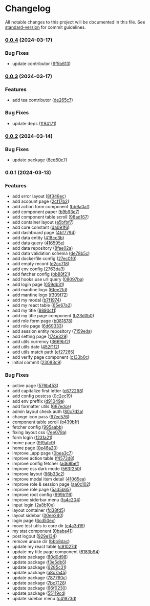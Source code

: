 # Changelog

All notable changes to this project will be documented in this file. See [standard-version](https://github.com/conventional-changelog/standard-version) for commit guidelines.

### [0.0.4](https://github.com/masb0ymas/nextine/compare/v0.0.3...v0.0.4) (2024-03-17)


### Bug Fixes

* update contributor ([9f5b613](https://github.com/masb0ymas/nextine/commit/9f5b6137752cb38751c954c3f0bd44b09099e5e1))

### [0.0.3](https://github.com/masb0ymas/nextine/compare/v0.0.2...v0.0.3) (2024-03-17)


### Features

* add tea contributor ([de265c7](https://github.com/masb0ymas/nextine/commit/de265c781a1bcb0f5769c77968cad44204e97882))


### Bug Fixes

* update deps ([1f84171](https://github.com/masb0ymas/nextine/commit/1f841711f8b4decf926c0bb1e54b2d17cdf50a05))

### [0.0.2](https://github.com/masb0ymas/create-expresso-app/compare/v0.0.1...v0.0.2) (2024-03-14)


### Bug Fixes

* update package ([6cd60c7](https://github.com/masb0ymas/create-expresso-app/commit/6cd60c78b1766942bafe091aaf768fa5c45a424c))

### 0.0.1 (2024-03-13)


### Features

* add  error layout ([8f348ec](https://github.com/masb0ymas/nextine/commit/8f348ec13229c171c59850127203f2783950cef1))
* add account page ([2cf17b2](https://github.com/masb0ymas/nextine/commit/2cf17b29baae29ff8929e045d620515ae02c381f))
* add action form component ([bb6a0af](https://github.com/masb0ymas/nextine/commit/bb6a0af71f2e35b34d66ecda6649b683d68e31bc))
* add component paper ([b9b93e7](https://github.com/masb0ymas/nextine/commit/b9b93e723a683449c2e8c28dda12ac9f666de479))
* add component table scroll ([98ad167](https://github.com/masb0ymas/nextine/commit/98ad1676a2ae199eb23fb263b5a07c823ba4ff7a))
* add container layout ([a5bfbf7](https://github.com/masb0ymas/nextine/commit/a5bfbf7c330fefd437cfb40acee5e23df8dbbd3a))
* add core constant ([da091f6](https://github.com/masb0ymas/nextine/commit/da091f681d934332e9fa934c2f30c3ef6d469b91))
* add dashboard page ([4bf7794](https://github.com/masb0ymas/nextine/commit/4bf7794c121ea1b85730588a7a330c513d75d2ea))
* add data entity ([418cc3b](https://github.com/masb0ymas/nextine/commit/418cc3b661e94e1408d07d9eb6198dab737cbb6e))
* add data query ([416595e](https://github.com/masb0ymas/nextine/commit/416595e83d13f504bb7c75efb835c39a835ffb04))
* add data repository ([8fae02a](https://github.com/masb0ymas/nextine/commit/8fae02a85878ddce18c93d906272174e205de238))
* add data validation schema ([de78b5c](https://github.com/masb0ymas/nextine/commit/de78b5c9bb5c2717c3db7ca32c907d79dbd32939))
* add dockerfile config ([27ec010](https://github.com/masb0ymas/nextine/commit/27ec010f79d4bf2fbd897d0e59ba53ce0b83c185))
* add empty record ([e2cc718](https://github.com/masb0ymas/nextine/commit/e2cc7187af2528d67b983997f02bfc89b2cc2019))
* add env config ([2763da3](https://github.com/masb0ymas/nextine/commit/2763da3309f1a63992c97c51b1e8feaeb4899315))
* add fetcher config ([bb88f21](https://github.com/masb0ymas/nextine/commit/bb88f21e368bff0112333a901f2207ffdf69883d))
* add hooks use url query ([08097ba](https://github.com/masb0ymas/nextine/commit/08097ba154324e7cce2f82690976633107d365a9))
* add login page ([059db31](https://github.com/masb0ymas/nextine/commit/059db31fb4a375d4eced02b6be59c3ae058b8111))
* add mantine logo ([6fee2fd](https://github.com/masb0ymas/nextine/commit/6fee2fd737c8f203821200fffcd6318fb07a3e11))
* add mantine logo ([f309f72](https://github.com/masb0ymas/nextine/commit/f309f72f714efb2abdf7f642d0bb1b1cddf05bf4))
* add my modal ([b7f1974](https://github.com/masb0ymas/nextine/commit/b7f19742cbae002af6757440c79aea655df74047))
* add my react table ([65e67a2](https://github.com/masb0ymas/nextine/commit/65e67a24350f3d737e1f0f501e5c2f6af3e09e5b))
* add my title ([9890cf1](https://github.com/masb0ymas/nextine/commit/9890cf1f93ad022e2d2f5b25659fb17ef1873829))
* add my title page component ([b23d0b0](https://github.com/masb0ymas/nextine/commit/b23d0b0dd0dc3cac2450e4b15bf02a3d4f2f5889))
* add role form page ([b081878](https://github.com/masb0ymas/nextine/commit/b0818786714837d2dd173a752724e8666ecab52c))
* add role page ([6d69333](https://github.com/masb0ymas/nextine/commit/6d693334aaab9b324fcf76df28146a1529f15040))
* add session entity repository ([7159eda](https://github.com/masb0ymas/nextine/commit/7159edaa7a998559777d5adc73696e48220cb330))
* add setting page ([174e329](https://github.com/masb0ymas/nextine/commit/174e32932c534c15e40532694428cebf2e6e8d92))
* add utils currency ([3669bf2](https://github.com/masb0ymas/nextine/commit/3669bf23906323aaa904e2450a7fa94f05af6e71))
* add utils date ([452f1f2](https://github.com/masb0ymas/nextine/commit/452f1f2645021f5fff93d66016c8ee1ade783280))
* add utils match path ([ef27265](https://github.com/masb0ymas/nextine/commit/ef272656745535c91a8ddff294125dc925ecfe54))
* add verify page component ([c133b0c](https://github.com/masb0ymas/nextine/commit/c133b0c0d7295a92d821994c98427bb7495669b8))
* initial commit ([23083c9](https://github.com/masb0ymas/nextine/commit/23083c9a30f9144974909c714cd83bbffeefbff6))


### Bug Fixes

* active page ([576b453](https://github.com/masb0ymas/nextine/commit/576b453c1a5fbaa38fac7344476aeabce789d8b8))
* add capitalize first letter ([c672298](https://github.com/masb0ymas/nextine/commit/c672298e04c67abf23004c2d20b8de245f2e489b))
* add config postcss ([0c2ec19](https://github.com/masb0ymas/nextine/commit/0c2ec19640205d3f56ce1ddaf7cca043e0a6ce7a))
* add env preffix ([d91049a](https://github.com/masb0ymas/nextine/commit/d91049a39bf12c4d0b202693b439bc59ce2a4ec8))
* add formatter utils ([687edce](https://github.com/masb0ymas/nextine/commit/687edcebdc9dec428e94653590f13a65973ed6c6))
* admin layout check auth ([80c7d2a](https://github.com/masb0ymas/nextine/commit/80c7d2a24e5cd49aa52acb7a9584cca9b00d60f0))
* change icon pass ([97ec576](https://github.com/masb0ymas/nextine/commit/97ec5763a2d6581174d1c57278cefb3ad602c949))
* component table scroll ([b439b1f](https://github.com/masb0ymas/nextine/commit/b439b1f305212fb80c539cdf70682dcf45619c28))
* fetcher config ([995aabb](https://github.com/masb0ymas/nextine/commit/995aabb209ce3011f55d1a37d3b649c2fec0c65c))
* fixing layout css ([7ee078a](https://github.com/masb0ymas/nextine/commit/7ee078afd54a99c298a1520f9f33b8e02be504cb))
* form login ([f231a21](https://github.com/masb0ymas/nextine/commit/f231a21a47548e3d0c1e43f1828dd0f62bb187aa))
* home page ([9f9afc9](https://github.com/masb0ymas/nextine/commit/9f9afc9c5eb4a6dccfcf2ad1f64f393c4ac2f879))
* home page ([0e46a20](https://github.com/masb0ymas/nextine/commit/0e46a2012975782e55bc91e71da5f0711f86e5f2))
* improve _app page ([0bea3c7](https://github.com/masb0ymas/nextine/commit/0bea3c71397a82d1d61950a4b3f194bdcd5270a7))
* improve action table ([f4573d8](https://github.com/masb0ymas/nextine/commit/f4573d823ec89e3c777fedfdc4fec38bcaba2433))
* improve config fetcher ([ad68bef](https://github.com/masb0ymas/nextine/commit/ad68bef133735fcd1e7ad2b08e2c93059e16bc91))
* improve css dark mode ([563f250](https://github.com/masb0ymas/nextine/commit/563f2509018c78a2bd47378db7ab19caa663827f))
* improve layout ([96b33c2](https://github.com/masb0ymas/nextine/commit/96b33c2d847d0360cbc7c5fc1d0d84a1fb9fa8d5))
* improve modal item detail ([41065ea](https://github.com/masb0ymas/nextine/commit/41065ea8453e4052e5069796a869ce71295607ab))
* improve role & session page ([aa0c102](https://github.com/masb0ymas/nextine/commit/aa0c102fae9505e13567e95366a5164ab824241a))
* improve role page ([5ad5b65](https://github.com/masb0ymas/nextine/commit/5ad5b658999dcca821bd68d08a8e725f319dd50e))
* improve root config ([699b116](https://github.com/masb0ymas/nextine/commit/699b11673edeaeccb0abf313fe40f6a18d9660e0))
* improve siderbar menu ([fa4c204](https://github.com/masb0ymas/nextine/commit/fa4c204a28fe4f8b0794a2f95b2ccea8d794eb52))
* input login ([2a8b10e](https://github.com/masb0ymas/nextine/commit/2a8b10e9b7f93878441253b53d685d67dc6fa4ce))
* layout container ([fd38fd5](https://github.com/masb0ymas/nextine/commit/fd38fd5e5be6898d179a72289504ca4fd52f8e53))
* layout sidebar ([00ee240](https://github.com/masb0ymas/nextine/commit/00ee24012bf7d3d99807f9ef31fa1f20dec073c5))
* login page ([6cd50ec](https://github.com/masb0ymas/nextine/commit/6cd50ec80735c02dc60e5b0c2c13f0e4076e70ef))
* move test utils to core dir ([e4a3d19](https://github.com/masb0ymas/nextine/commit/e4a3d191b187dbe99f5f4169abc4f4bfc16e00d4))
* my stat component ([0baba41](https://github.com/masb0ymas/nextine/commit/0baba413e615f3e3e2933d787b4f8a6d59cc8dd3))
* post logout ([929e134](https://github.com/masb0ymas/nextine/commit/929e134b09e6bbdaa3f56af1f4ee9a326f4c138d))
* remove unuse dir ([bbb8dac](https://github.com/masb0ymas/nextine/commit/bbb8dacd0b3d0142e7993e43e0d5a0b041f32ceb))
* update my react table ([c91027d](https://github.com/masb0ymas/nextine/commit/c91027d61a2d6e01074fdef890380fb21551717c))
* update my title page component ([6183b94](https://github.com/masb0ymas/nextine/commit/6183b94dd2fc73e8b97f9377d029d7c001e65c64))
* update package ([80d0d98](https://github.com/masb0ymas/nextine/commit/80d0d9843e5f1d3886f857046ed1c55c3c22479d))
* update package ([f3e5db6](https://github.com/masb0ymas/nextine/commit/f3e5db64e3c0463eeb0fadafe136961c0846a16e))
* update package ([6285c31](https://github.com/masb0ymas/nextine/commit/6285c31becb780e3ffec37ebd65c1ce2e9d8dc4f))
* update package ([a8c7a45](https://github.com/masb0ymas/nextine/commit/a8c7a45210d3895f2d249d19fb6526d8a1ba55e3))
* update package ([787760c](https://github.com/masb0ymas/nextine/commit/787760c359695af3275e88b7a80b7e921cf3639a))
* update package ([7bc7128](https://github.com/masb0ymas/nextine/commit/7bc712852e05b32d3cdab6c81ac5d1545bbb7cad))
* update package ([66f0230](https://github.com/masb0ymas/nextine/commit/66f02304e937af26efd6920c752504260a98f9ed))
* update package ([55119cd](https://github.com/masb0ymas/nextine/commit/55119cdd1d1d6c8c56cce985a6107ed49d103981))
* update sidebar menu ([c41873d](https://github.com/masb0ymas/nextine/commit/c41873dda7bfce5626021630adb95017b38c4ed4))
